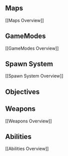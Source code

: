 
## Maps
[[Maps Overview]]
## GameModes
[[GameModes Overview]]
## Spawn System
[[Spawn System Overview]]
## Objectives
## Weapons
[[Weapons Overview]]
## Abilities
[[Abilities Overview]]